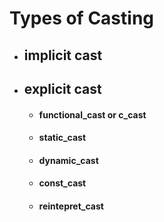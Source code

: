 # Types of Casting
- ## implicit cast
- ## explicit cast
    - #### functional_cast or c_cast
    - #### static_cast
    - #### dynamic_cast
    - #### const_cast
    - #### reintepret_cast